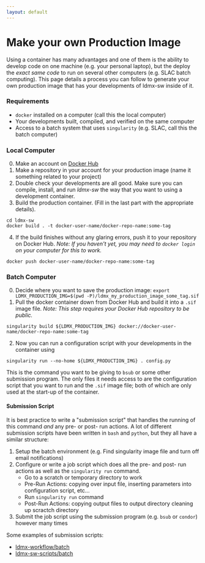 ```yaml
---
layout: default
---
```


# Make your own Production Image

Using a container has many advantages and one of them is the ability to develop code on one machine (e.g. your personal laptop), 
but the deploy the _exact same code_ to run on several other computers (e.g. SLAC batch computing).
This page details a process you can follow to generate your own production image that has your developments of ldmx-sw inside of it.

### Requirements
- `docker` installed on a computer (call this the local computer)
- Your developments built, compiled, and verified on the same computer
- Access to a batch system that uses `singularity` (e.g. SLAC, call this the batch computer)

### Local Computer
0. Make an account on [Docker Hub](https://hub.docker.com/)
1. Make a repository in your account for your production image (name it something related to your project)
2. Double check your developments are all good. Make sure you can compile, install, and run _ldmx-sw_ the way that you want to using a development container.
3. Build the production container. (Fill in the last part with the appropriate details).
```
cd ldmx-sw
docker build . -t docker-user-name/docker-repo-name:some-tag
```
4. If the build finishes without any glaring errors, push it to your repository on Docker Hub.
_Note: If you haven't yet, you may need to `docker login` on your computer for this to work._
```
docker push docker-user-name/docker-repo-name:some-tag
```

### Batch Computer
0. Decide where you want to save the production image: `export LDMX_PRODUCTION_IMG=$(pwd -P)/ldmx_my_production_image_some_tag.sif`
1. Pull the docker container down from Docker Hub and build it into a `.sif` image file. _Note: This step requires your Docker Hub repository to be public._
```
singularity build ${LDMX_PRODUCTION_IMG} docker://docker-user-name/docker-repo-name:some-tag
```
2. Now you can run a configuration script with your developments in the container using
```
singularity run --no-home ${LDMX_PRODUCTION_IMG} . config.py
```
This is the command you want to be giving to `bsub` or some other submission program.
The only files it needs access to are the configuration script that you want to run and the `.sif` image file;
both of which are only used at the start-up of the container.

#### Submission Script
It is best practice to write a "submission script" that handles the running of this command _and_ any pre- or post- run actions.
A lot of different submission scripts have been written in `bash` and `python`, but they all have a similar structure:
1. Setup the batch environment (e.g. Find singularity image file and turn off email notifications)
2. Configure or write a job script which does all the pre- and post- run actions as well as the `singularity run` command.
   - Go to a scratch or temporary directory to work
   - Pre-Run Actions: copying over input file, inserting parameters into configuration script, etc...
   - Run `singularity run` command
   - Post-Run Actions: copying output files to output directory cleaning up scractch directory
3. Submit the job script using the submission program (e.g. `bsub` or `condor`) however many times

Some examples of submission scripts:
- [ldmx-workflow/batch](https://github.com/LDMX-Software/ldmx-workflow/tree/master/batch)
- [ldmx-sw-scripts/batch](https://github.com/LDMX-Software/ldmx-sw-scripts/tree/master/batch)
